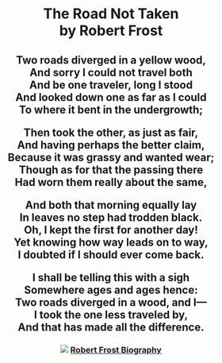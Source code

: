 <!DOCTYPE html>
<html>
<head>
<meta charset="utf-8">	
<!--
<title>Barebones</title>
-->
<center>	
<h1>	
The Road Not Taken<br> 
<b>by Robert Frost</b><br/></p></h1>
</p>
</p>
<body>
<h2>	
<p>Two roads diverged in a yellow wood,<br>
And sorry I could not travel both<br>
And be one traveler, long I stood<br>
And looked down one as far as I could<br>
To where it bent in the undergrowth;</p>
Then took the other, as just as fair,<br>
And having perhaps the better claim,<br>
Because it was grassy and wanted wear;<br>
Though as for that the passing there<br>
Had worn them really about the same,</p>
<p>And both that morning equally lay<br>
In leaves no step had trodden black.<br>
Oh, I kept the first for another day!<br>
Yet knowing how way leads on to way,<br>
I doubted if I should ever come back.</p>
<p>I shall be telling this with a sigh<br>
Somewhere ages and ages hence:<br>
Two roads diverged in a wood, and I—<br>
I took the one less traveled by,<br>
And that has made all the difference.</p>
</h2>
<h3>
<div class="wrapper">
<img src="https://images.pexels.com/photos/1578750/pexels-photo-1578750.jpeg"<br> 
<a href="https://www.biography.com/writer/robert-frost">Robert Frost Biography</a>
</p>
</h3>
</div>
</body>




</html>
